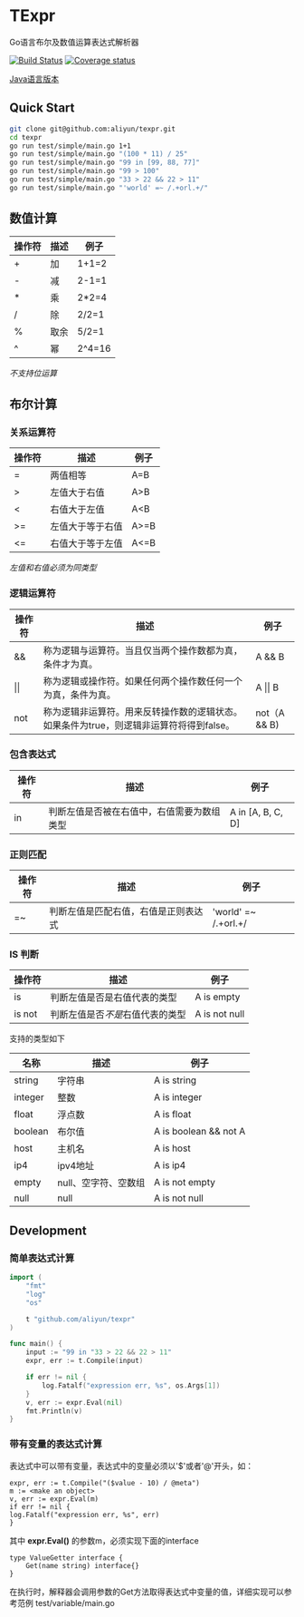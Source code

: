 # TExpr 
Go语言布尔及数值运算表达式解析器

[![Build Status](https://travis-ci.org/aliyun/texpr.svg?branch=master)](https://travis-ci.org/aliyun/texpr)
[![Coverage status](https://img.shields.io/codecov/c/github/aliyun/texpr/master.svg)](https://codecov.io/github/aliyun/texpr)

[Java语言版本](https://github.com/tauris-io/expression)

## Quick Start

```bash
git clone git@github.com:aliyun/texpr.git
cd texpr
go run test/simple/main.go 1+1
go run test/simple/main.go "(100 * 11) / 25"
go run test/simple/main.go "99 in [99, 88, 77]"
go run test/simple/main.go "99 > 100"
go run test/simple/main.go "33 > 22 && 22 > 11"
go run test/simple/main.go "'world' =~ /.+orl.+/"
```



## 数值计算

| 操作符 | 描述 | 例子   |
| ------ | ---- | ------ |
| +      | 加   | 1+1=2  |
| -      | 减   | 2-1=1  |
| *      | 乘   | 2*2=4  |
| /      | 除   | 2/2=1  |
| %      | 取余 | 5/2=1  |
| ^      | 幂   | 2^4=16 |

*不支持位运算*

## 布尔计算

### 关系运算符

| 操作符 | 描述                                                         | 例子         |
| ------ | ------------------------------------------------------------ | ------------ |
| =     | 两值相等     | A=B     |
| >   | 左值大于右值 | A>B  |
| <    | 右值大于左值 | A<B |
| >=     | 左值大于等于右值     | A>=B    |
| <=   | 右值大于等于左值 | A<=B |

*左值和右值必须为同类型*


### 逻辑运算符

| 操作符 | 描述                                                         | 例子         |
| ------ | ------------------------------------------------------------ | ------------ |
| &&     | 称为逻辑与运算符。当且仅当两个操作数都为真，条件才为真。     | A && B       |
| \|\|   | 称为逻辑或操作符。如果任何两个操作数任何一个为真，条件为真。 | A \|\| B     |
| not    | 称为逻辑非运算符。用来反转操作数的逻辑状态。如果条件为true，则逻辑非运算符将得到false。 | not（A && B) |

### 包含表达式

| 操作符 | 描述                                                         | 例子         |
| ------ | ------------------------------------------------------------ | ------------ |
| in     | 判断左值是否被在右值中，右值需要为数组类型    | A in [A, B, C, D]       |



### 正则匹配

| 操作符 | 描述                                                         | 例子         |
| ------ | ------------------------------------------------------------ | ------------ |
| =~    | 判断左值是匹配右值，右值是正则表达式    | 'world' =~ /.+orl.+/       |



### IS 判断

| 操作符 | 描述                         | 例子       |
| ------ | ---------------------------- | ---------- |
| is     | 判断左值是否是右值代表的类型 | A is empty |
| is not   | 判断左值是否*不是*右值代表的类型 | A is not null |

支持的类型如下

| 名称 | 描述                         | 例子       |
| ------ | ---------------------------- | ---------- |
| string    | 字符串 | A is string |
| integer   | 整数 | A is integer |
| float   | 浮点数 | A is float |
| boolean   | 布尔值 | A is boolean && not A |
| host    | 主机名 | A is host |
| ip4    | ipv4地址 | A is ip4 |
| empty    | null、空字符、空数组 | A is not empty |
| null    | null | A is not null |


## Development

### 简单表达式计算

```go
import (
	"fmt"
	"log"
	"os"

	t "github.com/aliyun/texpr"
)

func main() {
    input := "99 in "33 > 22 && 22 > 11"
	expr, err := t.Compile(input)

	if err != nil {
		log.Fatalf("expression err, %s", os.Args[1])
	}
	v, err := expr.Eval(nil)
	fmt.Println(v)
}
```

### 带有变量的表达式计算

表达式中可以带有变量，表达式中的变量必须以'$'或者'@'开头，如：

```
expr, err := t.Compile("($value - 10) / @meta")
m := <make an object>
v, err := expr.Eval(m)
if err != nil {
log.Fatalf("expression err, %s", err)
}
```

其中  **expr.Eval()** 的参数m，必须实现下面的interface

```
type ValueGetter interface {
	Get(name string) interface{}
}
```

在执行时，解释器会调用参数的Get方法取得表达式中变量的值，详细实现可以参考范例 test/variable/main.go


